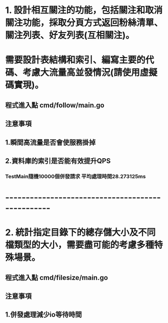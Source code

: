 # 1. 設計相互關注的功能，包括關注和取消關注功能，採取分頁方式返回粉絲清單、關注列表、好友列表(互相關注)。
# 需要設計表結構和索引、編寫主要的代碼、考慮大流量高並發情況(請使用虛擬碼實現)。

## 程式進入點 cmd/follow/main.go
## 注意事項 
## 1.瞬間高流量是否會使服務掛掉
## 2.資料庫的索引是否能有效提升QPS
### TestMain隨機10000個併發請求 平均處理時間28.273125ms


# -------------------------------------------------
# 2. 統計指定目錄下的總存儲大小及不同檔類型的大小，需要盡可能的考慮多種特殊場景。

## 程式進入點 cmd/filesize/main.go
## 注意事項
## 1.併發處理減少io等待時間